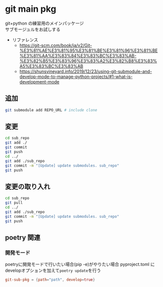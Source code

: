 # git main pkg

git+python の練習用のメインパッケージ  
サブモージュルをお試しする  

- リファレンス
  - https://git-scm.com/book/ja/v2/Git-%E3%81%AE%E3%81%95%E3%81%BE%E3%81%96%E3%81%BE%E3%81%AA%E3%83%84%E3%83%BC%E3%83%AB-%E3%82%B5%E3%83%96%E3%83%A2%E3%82%B8%E3%83%A5%E3%83%BC%E3%83%AB
  - https://shunsvineyard.info/2019/12/23/using-git-submodule-and-develop-mode-to-manage-python-projects/#1-what-is-development-mode

## 追加

```bash
git submodule add REPO_URL # include clone
```

## 変更

```bash
cd sub_repo
git add ./
git commit 
git push
cd ../
git add ./sub_repo
git commit -m "[Update] update submodules. sub_repo"
git push
```

## 変更の取り入れ

```bash
cd sub_repo
git pull
cd ../
git add ./sub_repo
git commit -m "[Update] update submodules. sub_repo"
git push
```

## poetry 関連

### 開発モード

poetryに開発モードで行いたい場合(pip -e)がやりたい場合 pyproject.toml に developオプションを加えて`poetry update`を行う

```toml
git-sub-pkg = {path="path", develop=true}
```

